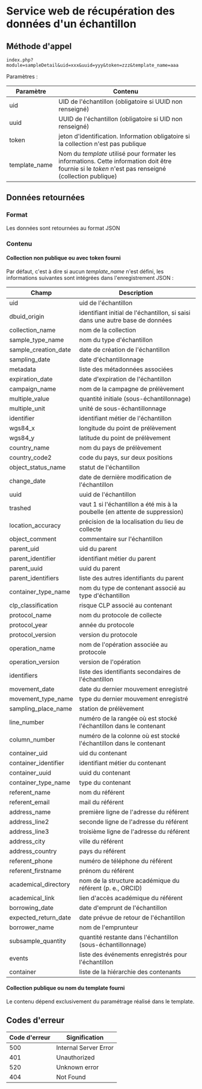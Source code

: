 # Service web de récupération des données d'un échantillon

## Méthode d'appel

	index.php?module=sampleDetail&uid=xxx&uuid=yyy&token=zzz&template_name=aaa

Paramètres :

| Paramètre | Contenu |
|--|--|
| uid | UID de l'échantillon (obligatoire si UUID non renseigné) |
| uuid | UUID de l'échantillon (obligatoire si UID non renseigné) |
| token | jeton d'identification. Information obligatoire si la collection n'est pas publique |
| template_name | Nom du *template* utilisé pour formater les informations. Cette information doit être fournie si le *token* n'est pas renseigné (collection publique) |

## Données retournées

### Format

Les données sont retournées au format JSON

### Contenu

#### Collection non publique ou avec token fourni

Par défaut, c'est à dire si aucun *template_name* n'est défini, les informations suivantes sont intégrées dans l'enregistrement JSON :

| Champ | Description |
|--|--|
| uid | uid de l'échantillon |
| dbuid_origin | identifiant initial de l'échantillon, si saisi dans une autre base de données |
| collection_name | nom de la collection |
| sample_type_name | nom du type d'échantillon |
| sample_creation_date | date de création de l'échantillon |
| sampling_date | date d'échantillonnage |
| metadata | liste des métadonnées associées |
| expiration_date | date d'expiration de l'échantillon |
| campaign_name | nom de la campagne de prélèvement |
| multiple_value | quantité initiale (sous-échantillonnage) |
| multiple_unit | unité de sous-échantillonnage | 
| identifier | identifiant métier de l'échantillon |
| wgs84_x | longitude du point de prélèvement |
| wgs84_y | latitude du point de prélèvement |
| country_name | nom du pays de prélèvement |
| country_code2 | code du pays, sur deux positions |
| object_status_name | statut de l'échantillon |
| change_date | date de dernière modification de l'échantillon |
| uuid | uuid de l'échantillon |
| trashed | vaut 1 si l'échantillon a été mis à la poubelle (en attente de suppression) |
| location_accuracy | précision de la localisation du lieu de collecte |
| object_comment | commentaire sur l'échantillon |
| parent_uid | uid du parent |
| parent_identifier | identifiant métier du parent |
| parent_uuid | uuid du parent |
| parent_identifiers | liste des autres identifiants du parent |
| container_type_name | nom du type de contenant associé au type d'échantillon |
| clp_classification | risque CLP associé au contenant |
| protocol_name | nom du protocole de collecte |
| protocol_year | année du protocole |
| protocol_version | version du protocole |
| operation_name | nom de l'opération associée au protocole |
| operation_version | version de l'opération |
| identifiers | liste des identifiants secondaires de l'échantillon |
| movement_date | date du dernier mouvement enregistré |
| movement_type_name | type du dernier mouvement enregistré |
| sampling_place_name | station de prélèvement |
| line_number | numéro de la rangée où est stocké l'échantillon dans le contenant |
| column_number | numéro de la colonne où est stocké l'échantillon dans le contenant |
| container_uid | uid du contenant |
| container_identifier | identifiant métier du contenant |
| container_uuid | uuid du contenant |
| container_type_name | type du contenant |
| referent_name | nom du référent |
| referent_email | mail du référent |
| address_name | première ligne de l'adresse du référent |
| address_line2 | seconde ligne de l'adresse du référent |
| address_line3 | troisième ligne de l'adresse du référent |
| address_city | ville du référent |
| address_country | pays du référent |
| referent_phone | numéro de téléphone du référent |
| referent_firstname | prénom du référent |
| academical_directory | nom de la structure académique du référent (p. e., ORCID) |
| academical_link | lien d'accès académique du référent |
| borrowing_date | date d'emprunt de l'échantillon |
| expected_return_date | date prévue de retour de l'échantillon |
| borrower_name | nom de l'emprunteur |
| subsample_quantity | quantité restante dans l'échantillon (sous-échantillonnage) |
| events | liste des événements enregistrés pour l'échantillon |
| container | liste de la hiérarchie des contenants |

#### Collection publique ou nom du template fourni

Le contenu dépend exclusivement du paramétrage réalisé dans le template. 

## Codes d'erreur

| Code d'erreur | Signification |
|--|--|
| 500  | Internal Server Error |
| 401 | Unauthorized |
| 520 | Unknown error |
| 404 | Not Found |

